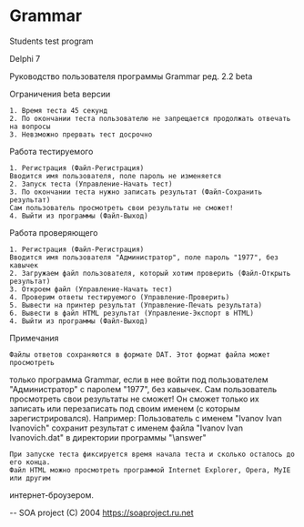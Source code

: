 # Grammar

Students test program

Delphi 7

Руководство пользователя программы Grammar ред. 2.2 beta

Ограничения beta версии

	1. Время теста 45 секунд
	2. По окончании теста пользователю не запрещается продолжать отвечать на вопросы
	3. Невзможно прервать тест досрочно

Работа тестируемого

	1. Регистрация (Файл-Регистрация)
	Вводится имя пользователя, поле пароль не изменяется
	2. Запуск теста (Управление-Начать тест)
	3. По окончании теста нужно записать результат (Файл-Сохранить результат)
	Сам пользователь просмотреть свои результаты не сможет!
	4. Выйти из программы (Файл-Выход)

Работа проверяющего 

	1. Регистрация (Файл-Регистрация)
	Вводится имя пользователя "Администратор", поле пароль "1977", без кавычек
	2. Загружаем файл пользователя, который хотим проверить (Файл-Открыть результат)
	3. Откроем файл (Управление-Начать тест)
	4. Проверим ответы тестируемого (Управление-Проверить)
	5. Вывести на принтер результат (Управление-Печать результата)
	6. Вывести в файл HTML результат (Управление-Экспорт в HTML)
	4. Выйти из программы (Файл-Выход)

Примечания

	Файлы ответов сохраняются в формате DAT. Этот формат файла может просмотреть
только программа Grammar, если в нее войти под пользователем "Администратор" с паролем
"1977", без кавычек.
	Сам пользователь просмотреть свои результаты не сможет! Он сможет только их записать
или перезаписать под своим именем (с которым зарегистрировался).
	Например:
	Пользователь с именем "Ivanov Ivan Ivanovich" сохранит результат
с именем файла "Ivanov Ivan Ivanovich.dat" в директории программы "\answer"

	При запуске теста фиксируется время начала теста и сколько осталось до его конца.
	Файл HTML можно просмотреть программой Internet Explorer, Opera, MyIE или другим
интернет-броузером.
	
--
SOA project (C) 2004
https://soaproject.ru.net



